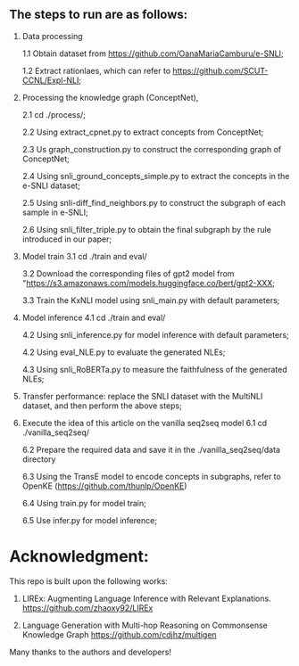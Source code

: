 ## The steps to run are as follows:

1. Data processing

    1.1 Obtain dataset from https://github.com/OanaMariaCamburu/e-SNLI;
        
    1.2 Extract rationlaes, which can refer to https://github.com/SCUT-CCNL/Expl-NLI;

2. Processing the knowledge graph (ConceptNet),
    
    2.1 cd ./process/;
    
    2.2 Using extract_cpnet.py to extract concepts from ConceptNet;
    
    2.3 Us graph_construction.py to construct the corresponding graph of ConceptNet;
    
    2.4 Using snli_ground_concepts_simple.py to extract the concepts in the e-SNLI dataset;
    
    2.5 Using snli-diff_find_neighbors.py to construct the subgraph of each sample in e-SNLI;
    
    2.6 Using snli_filter_triple.py to obtain the final subgraph by the rule introduced in our paper;
    
3. Model train
    3.1 cd ./train and eval/
    
    3.2 Download the corresponding files of gpt2 model from "https://s3.amazonaws.com/models.huggingface.co/bert/gpt2-XXX;
    
    3.3 Train the KxNLI model using snli_main.py with default parameters;
    
4. Model inference
    4.1 cd ./train and eval/
    
    4.2 Using snli_inference.py for model inference with default parameters;
    
    4.2 Using eval_NLE.py to evaluate the generated NLEs;
    
    4.3 Using snli_RoBERTa.py to measure the faithfulness of the generated NLEs;
    
5. Transfer performance: replace the SNLI dataset with the MultiNLI dataset, and then perform the above steps;
6. Execute the idea of this article on the vanilla seq2seq model
    6.1 cd ./vanilla_seq2seq/
    
    6.2 Prepare the required data and save it in the ./vanilla_seq2seq/data directory
    
    6.3 Using the TransE model to encode concepts in subgraphs, refer to OpenKE (https://github.com/thunlp/OpenKE)
    
    6.4 Using train.py for model train;
    
    6.5 Use infer.py for model inference;

# Acknowledgment:

This repo is built upon the following works:

1.  LIREx: Augmenting Language Inference with Relevant Explanations.
https://github.com/zhaoxy92/LIREx

2. Language Generation with Multi-hop Reasoning on Commonsense Knowledge Graph
https://github.com/cdjhz/multigen

Many thanks to the authors and developers!
